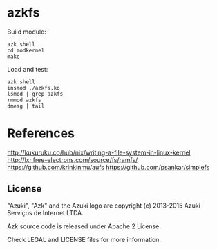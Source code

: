 # azkfs

Build module:

```shell
azk shell
cd modkernel
make
```

Load and test:

```shell
azk shell
insmod ./azkfs.ko
lsmod | grep azkfs
rmmod azkfs
dmesg | tail
```

# References

http://kukuruku.co/hub/nix/writing-a-file-system-in-linux-kernel
http://lxr.free-electrons.com/source/fs/ramfs/
https://github.com/krinkinmu/aufs
https://github.com/psankar/simplefs

## License

"Azuki", "Azk" and the Azuki logo are copyright (c) 2013-2015 Azuki Serviços de Internet LTDA.

Azk source code is released under Apache 2 License.

Check LEGAL and LICENSE files for more information.

